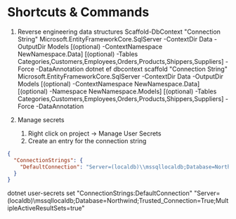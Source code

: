 ﻿# Shortcuts & Commands

1. Reverse engineering data structures
Scaffold-DbContext "Connection String" Microsoft.EntityFrameworkCore.SqlServer -ContextDir Data -OutputDir Models [(optional) -ContextNamespace NewNamespace.Data] [(optional) -Tables Categories,Customers,Employees,Orders,Products,Shippers,Suppliers] -Force -DataAnnotation
dotnet ef dbcontext scaffold "Connection String" Microsoft.EntityFrameworkCore.SqlServer -ContextDir Data -OutputDir Models [(optional) -ContextNamespace NewNamespace.Data] [(optional) -Namespace NewNamespace.Models] [(optional) -Tables Categories,Customers,Employees,Orders,Products,Shippers,Suppliers] -Force -DataAnnotation

2. Manage secrets
	1. Right click on project -> Manage User Secrets
	2. Create an entry for the connection string

```json
{
  "ConnectionStrings": {
	"DefaultConnection": "Server=(localdb)\\mssqllocaldb;Database=Northwind;Trusted_Connection=True;MultipleActiveResultSets=true"
  }
}
````

dotnet user-secrets set "ConnectionStrings:DefaultConnection" "Server=(localdb)\mssqllocaldb;Database=Northwind;Trusted_Connection=True;MultipleActiveResultSets=true"